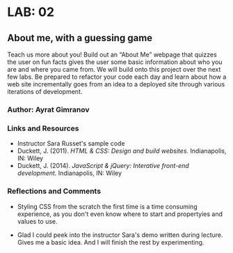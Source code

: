 # LAB: 02

## About me, with a guessing game

Teach us more about you! Build out an “About Me” webpage that quizzes the user on fun facts gives the user some basic information about who you are and where you came from. We will build onto this project over the next few labs. Be prepared to refactor your code each day and learn about how a web site incrementally goes from an idea to a deployed site through various iterations of development.

### Author: Ayrat Gimranov

### Links and Resources

* Instructor Sara Russet's sample code 
* Duckett, J. (2011). *HTML & CSS: Design and build websites.* Indianapolis, IN: Wiley  
* Duckett, J. (2014). *JavaScript & jQuery: Interative front-end development.* Indianapolis, IN: Wiley  

### Reflections and Comments

* Styling CSS from the scratch the first time is a time consuming experience, as you don't even know where to start and propertyies and values to use.  

* Glad I could peek into the instructor Sara's demo written during lecture. Gives me a basic idea. And I will finish the rest by experimenting.